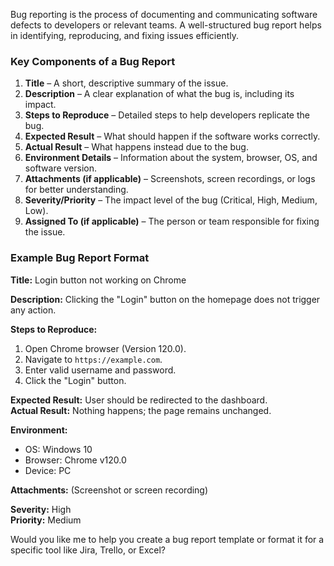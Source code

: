 Bug reporting is the process of documenting and communicating software defects to developers or relevant teams. A well-structured bug report helps in identifying, reproducing, and fixing issues efficiently.  

### **Key Components of a Bug Report**  
1. **Title** – A short, descriptive summary of the issue.  
2. **Description** – A clear explanation of what the bug is, including its impact.  
3. **Steps to Reproduce** – Detailed steps to help developers replicate the bug.  
4. **Expected Result** – What should happen if the software works correctly.  
5. **Actual Result** – What happens instead due to the bug.  
6. **Environment Details** – Information about the system, browser, OS, and software version.  
7. **Attachments (if applicable)** – Screenshots, screen recordings, or logs for better understanding.  
8. **Severity/Priority** – The impact level of the bug (Critical, High, Medium, Low).  
9. **Assigned To (if applicable)** – The person or team responsible for fixing the issue.  

### **Example Bug Report Format**  
**Title:** Login button not working on Chrome  

**Description:** Clicking the "Login" button on the homepage does not trigger any action.  

**Steps to Reproduce:**  
1. Open Chrome browser (Version 120.0).  
2. Navigate to `https://example.com`.  
3. Enter valid username and password.  
4. Click the "Login" button.  

**Expected Result:** User should be redirected to the dashboard.  
**Actual Result:** Nothing happens; the page remains unchanged.  

**Environment:**  
- OS: Windows 10  
- Browser: Chrome v120.0  
- Device: PC  

**Attachments:** (Screenshot or screen recording)  

**Severity:** High  
**Priority:** Medium  

Would you like me to help you create a bug report template or format it for a specific tool like Jira, Trello, or Excel?
